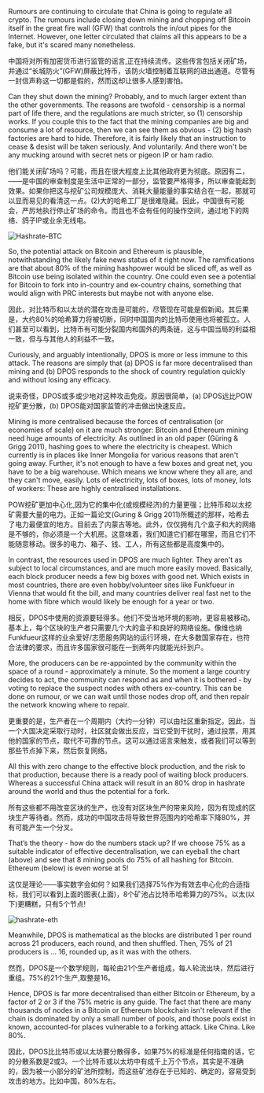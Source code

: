 
Rumours are continuing to circulate that China is going to regulate all crypto. The rumours include closing down mining and chopping off Bitcoin itself in the great fire wall (GFW) that controls the in/out pipes for the Internet. However, one letter circulated that claims all this appears to be a fake, but it's scared many nonetheless.

中国将对所有加密货币进行监管的谣言,正在持续流传。这些传言包括关闭矿场，并通过“长城防火”(GFW)屏蔽比特币，该防火墙控制着互联网的进出通道。尽管有一封信声称这一切都是假的，然而这却让很多人感到害怕。

Can they shut down the mining? Probably, and to much larger extent than the other governments. The reasons are twofold - censorship is a normal part of life there, and the regulations are much stricter, so (1) censorship works. If you couple this to the fact that the mining companies are big and consume a lot of resource, then we can see them as obvious - (2) big hash factories are hard to hide. Therefore, it is fairly likely that an instruction to cease & desist will be taken seriously. And voluntarily. And there won't be any mucking around with secret nets or pigeon IP or ham radio.

他们能关闭矿场吗？可能，而且在很大程度上比其他政府更为彻底。原因有二，——是中国的审查制度是生活中正常的一部分，监管要严格得多，所以审查能起到效果。如果你把这与挖矿公司规模庞大、消耗大量能量的事实结合在一起，那就可以显而易见的看清这一点。(2)大的哈希工厂是很难隐藏。因此，中国很有可能会，严厉地执行停止矿场的命令。而且也不会有任何的操作空间，通过地下的网络、鸽子IP或业余无线电。

![Hashrate-BTC](https://steemitimages.com/DQmcgdyU1hT7Gie9gQ7GJNntU3rsVjuWW33LpUyQCqZ8x1t/HashrateBTC20170924.png)

So, the potential attack on Bitcoin and Ethereum is plausible, notwithstanding the likely fake news status of it right now. The ramifications are that about 80% of the mining hashpower would be sliced off, as well as Bitcoin use being isolated within the country. One could even see a potential for Bitcoin to fork into in-country and ex-country chains, something that would align with PRC interests but maybe not with anyone else.

因此，对比特币和以太坊的潜在攻击是可能的，尽管现在可能是假新闻。其后果是，大约80%的哈希算力将被切断，同时中国国内的比特币使用也将被孤立。人们甚至可以看到，比特币有可能分裂国内和国外的两条链，这与中国当局的利益相一致，但与与其他人的利益不一致。

Curiously, and arguably intentionally, DPOS is more or less immune to this attack. The reasons are simply that (a) DPOS is far more decentralised than mining and (b) DPOS responds to the shock of country regulation quickly and without losing any efficacy.

说来奇怪，DPOS或多或少地对这种攻击免疫。原因很简单，(a) DPOS远比POW挖矿更分散，(b) DPOS能对国家监管的冲击做出快速反应。

Mining is more centralised because the forces of centralisation (or economies of scale) on it are much stronger: Bitcoin and Ethereum mining need huge amounts of electricity. As outlined in an old paper (Güring & Grigg 2011), hashing goes to where the electricity is cheapest. Which currently is in places like Inner Mongolia for various reasons that aren't going away. Further, it's not enough to have a few boxes and great net, you have to be a big warehouse. Which means we know where they all are, and they can't move, easily. Lots of electricity, lots of boxes, lots of money, lots of workers: These are highly centralised installations.

POW挖矿更加中心化,因为它的集中化(或规模经济)的力量更强；比特币和以太挖矿需要大量的电力。正如一篇论文(Guring & Grigg 2011)所概述的那样，哈希去了电力最便宜的地方。目前去了内蒙古等地。此外，仅仅拥有几个盒子和大的网络是不够的，你必须是一个大机房。这意味着，我们知道它们都在哪里，而且它们不能随意移动。很多的电力、箱子、钱、工人，所有这些都是高度集中的。

In contrast, the resources used in DPOS are much lighter. They aren't as subject to local circumstances, and are much more easily moved. Basically, each block producer needs a few big boxes with good net. Which exists in most countries, there are even hobby/volunteer sites like Funkfueur in Vienna that would fit the bill, and many countries deliver real fast net to the home with fibre which would likely be enough for a year or two.

相反，DPOS中使用的资源要轻得多。他们不受当地环境的影响，更容易被移动。基本上，每个区块的生产者只需要几个大的盒子和良好的网络设施。像维也纳Funkfueur这样的业余爱好/志愿服务网站的运行环境，在大多数国家存在，也符合法律的要求，而且许多国家很可能在一到两年内就能光纤到户。

More, the producers can be re-appointed by the community within the space of a round - approximately a minute. So the moment a large country decides to act, the community can respond as and when it is bothered - by voting to replace the suspect nodes with others ex-country. This can be done on rumour, or we can wait until those nodes drop off, and then repair the network knowing where to repair.

更重要的是，生产者在一个周期内（大约一分钟）可以由社区重新指定。因此，当一个大国决定采取行动时，社区就会做出反应，当它受到干扰时，通过投票，用其他的国家的节点，取代不可靠的节点。这可以通过谣言来触发，或者我们可以等到那些节点掉下来，然后恢复网络。

All this with zero change to the effective block production, and the risk to that production, because there is a ready pool of waiting block producers. Whereas a successful China attack will result in an 80% drop in hashrate around the world and thus the potential for a fork.

所有这些都不用改变区块的生产，也没有对区块生产的带来风险，因为有现成的区块生产等待者。然而，成功的中国攻击将导致世界范围内的哈希率下降80%，并有可能产生一个分叉。


That’s the theory - how do the numbers stack up? If we choose 75% as a suitable indicator of effective decentralisation, we can eyeball the chart (above) and see that 8 mining pools do 75% of all hashing for Bitcoin. Ethereum (below) is even worse at 5!

这仅是理论——事实数字会如何？如果我们选择75%作为有效去中心化的合适指标，我们可以看到上面的图表(上面)，8个矿池占比特币哈希算力的75%。以太(以下)更糟糕，只有5个节点!

![hashrate-eth](https://steemitimages.com/0x0/https://steemitimages.com/DQmWksHJKPCCfNR6g2UyHpaFYbFgo8f2G7h8Np92SJhWM7M/HashrateETH20170924.png)

Meanwhile, DPOS is mathematical as the blocks are distributed 1 per round across 21 producers, each round, and then shuffled. Then, 75% of 21 producers is … 16, rounded up, as it was with the others.

然而，DPOS是一个数学规则，每轮由21个生产者组成，每人轮流出块，然后进行重组。75%的21个生产,取整是16。


Hence, DPOS is far more decentralised than either Bitcoin or Ethereum, by a factor of 2 or 3 if the 75% metric is any guide. The fact that there are many thousands of nodes in a Bitcoin or Ethereum blockchain isn't relevant if the chain is dominated by only a small number of pools, and those pools exist in known, accounted-for places vulnerable to a forking attack. Like China. Like 80%.

因此，DPOS比比特币或以太坊要分散得多，如果75%的标准是任何指南的话，它的分散系数是2或3。一个比特币或以太坊中有成千上万个节点，其实是不准确的，因为被一小部分的矿池所控制，而这些矿池存在于已知的、确定的，容易受到攻击的地方。比如中国，80%左右。

